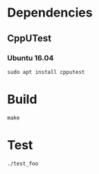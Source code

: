 # Dependencies

## CppUTest

### Ubuntu 16.04

```
sudo apt install cpputest
```

# Build

```
make
```

# Test

```
./test_foo
```
